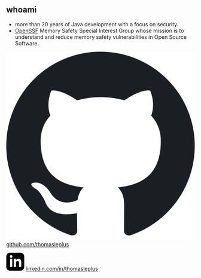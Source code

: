 <!-- markdownlint-disable MD041 -->

## whoami

- more than 20 years of Java development with a focus on security.
- [OpenSSF](https://openssf.org/) Memory Safety Special Interest Group whose mission is to understand and reduce memory safety vulnerabilities in Open Source Software.

![GitHub](assets/images/github-logo.svg) [github.com/thomasleplus](https://github.com/thomasleplus)

![LinkedIn](assets/images/linkedin-logo.svg) [linkedin.com/in/thomasleplus](https://www.linkedin.com/in/thomasleplus)
